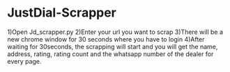 # JustDial-Scrapper

1)Open Jd_scrapper.py
2)Enter your url you want to scrap
3)There will be a new chrome window for 30 seconds where you have to login
4)After waiting for 30seconds, the scrapping will start and you will get the name, address, rating, rating count and the whatsapp number of the dealer for every page.
